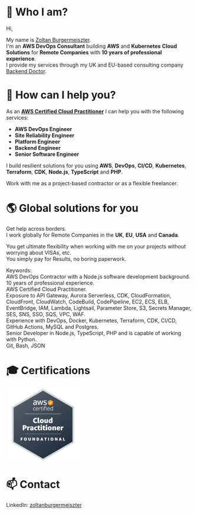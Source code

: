 # 👋 Who I am?

Hi,

My name is [Zoltan Burgermeiszter](https://www.linkedin.com/in/zoltanburgermeiszter/).  
I'm an __AWS DevOps Consultant__ building __AWS__ and __Kubernetes__ __Cloud Solutions__ for __Remote Companies__ with __10 years of professional experience__.  
I provide my services through my UK and EU-based consulting company [Backend Doctor].  

# 🤝 How can I help you? 

As an __[AWS Certified Cloud Practitioner]__ I can help you with the following services:

- __AWS DevOps Engineer__
- __Site Reliability Engineer__
- __Platform Engineer__
- __Backend Engineer__
- __Senior Software Engineer__

I build resilient solutions for you using __AWS__, __DevOps__, __CI/CD__, __Kubernetes__, __Terraform__, __CDK__, __Node.js__, __TypeScript__ and __PHP__.

Work with me as a project-based contractor or as a flexible freelancer.

# 🌎 Global solutions for you

Get help across borders.  
I work globally for Remote Companies in the __UK__, __EU__, __USA__ and __Canada__.  
  
You get ultimate flexibility when working with me on your projects without worrying about VISAs, etc.  
You simply pay for Results, no boring paperwork.  
  
Keywords:  
AWS DevOps Contractor with a Node.js software development background.  
10 years of professional experience.  
AWS Certified Cloud Practitioner.  
Exposure to API Gateway, Aurora Serverless, CDK, CloudFormation, CloudFront, CloudWatch, CodeBuild, CodePipeline, EC2, ECS, ELB, EventBridge, IAM, Lambda, Lightsail, Parameter Store, S3, Secrets Manager, SES, SNS, SSO, SQS, VPC, WAF.  
Experience with DevOps, Docker, Kubernetes, Terraform, CDK, CI/CD, GitHub Actions, MySQL and Postgres.  
Senior Developer in Node.js, TypeScript, PHP and is capable of working with Python.  
Git, Bash, JSON  


# 🎓 Certifications

<a href="https://www.credly.com/badges/24ddc2af-0e35-4917-ac2a-1bb089dc2b75/" target="_blank">
    <img src="./images/credentials/aws/image.png" alt="AWS Certified Cloud Practitioner badge" style="width:200px">
</a>

# 📫 Contact
LinkedIn: [zoltanburgermeiszter](https://www.linkedin.com/in/zoltanburgermeiszter/)


[AWS Certified Cloud Practitioner]: https://www.credly.com/badges/24ddc2af-0e35-4917-ac2a-1bb089dc2b75/
[Backend Doctor]: https://backenddoctor.com/
